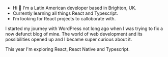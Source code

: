 -  Hi 👋 I'm a Latin American developer based in Brighton, UK.
-  Currently learning all things React and Typescript.
-  I’m looking for React projects to calloborate with.

I started my journey with WordPress not long ago when I was trying to fix a now defunct blog of mine. The world of web development and its possibilities opened up and I became super curious about it.

This year I'm exploring React, React Native and Typescript.
